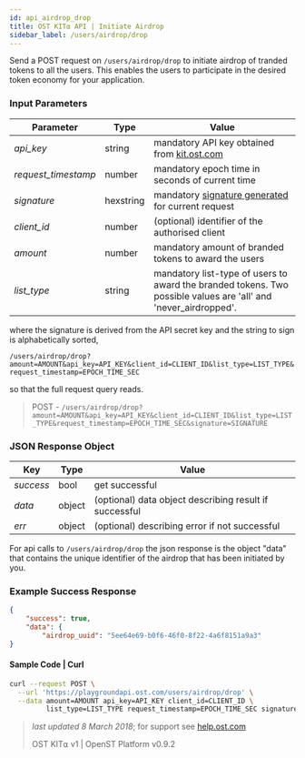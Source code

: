 ```yaml
---
id: api_airdrop_drop
title: OST KIT⍺ API | Initiate Airdrop
sidebar_label: /users/airdrop/drop
---
```


Send a POST request on `/users/airdrop/drop` to initiate airdrop of tranded tokens to all the users. This enables the users to participate in the desired token economy for your application. 


### Input Parameters

| Parameter           | Type      | Value  |
|---------------------|-----------|--------|
| _api_key_           | string    | mandatory API key obtained from [kit.ost.com](https://kit.ost.com) |
| _request_timestamp_ | number    | mandatory epoch time in seconds of current time |
| _signature_         | hexstring | mandatory [signature generated]() for current request |
| _client_id_         | number    | (optional) identifier of the authorised client |
| _amount_            | number    | mandatory amount of branded tokens to award the users |
| _list_type_         | string    | mandatory list-type of users to award the branded tokens. Two possible values are 'all' and 'never_airdropped'. |

where the signature is derived from the API secret key and the string to sign is alphabetically sorted,

`/users/airdrop/drop?amount=AMOUNT&api_key=API_KEY&client_id=CLIENT_ID&list_type=LIST_TYPE&request_timestamp=EPOCH_TIME_SEC`

so that the full request query reads.

> POST - `/users/airdrop/drop?amount=AMOUNT&api_key=API_KEY&client_id=CLIENT_ID&list_type=LIST_TYPE&request_timestamp=EPOCH_TIME_SEC&signature=SIGNATURE`


### JSON Response Object

| Key        | Type   | Value      |
|------------|--------|------------|
| _success_  | bool   | get successful |
| _data_     | object | (optional) data object describing result if successful   |
| _err_      | object | (optional) describing error if not successful |

For api calls to `/users/airdrop/drop` the json response is the object "data" that contains the unique identifier of the airdrop that has been initiated by you.

### Example Success Response

```json
{
    "success": true,
    "data": {
        "airdrop_uuid": "5ee64e69-b0f6-46f0-8f22-4a6f8151a9a3"
}
```


#### Sample Code | Curl

```bash
curl --request POST \
  --url 'https://playgroundapi.ost.com/users/airdrop/drop' \
  --data amount=AMOUNT api_key=API_KEY client_id=CLIENT_ID \
  		 list_type=LIST_TYPE request_timestamp=EPOCH_TIME_SEC signature=SIGNATURE\

```


>_last updated 8 March 2018_; for support see [help.ost.com](help.ost.com)
>
> OST KIT⍺ v1 | OpenST Platform v0.9.2